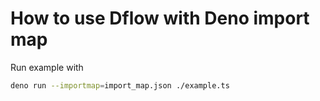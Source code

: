 # How to use Dflow with Deno import map

Run example with

```sh
deno run --importmap=import_map.json ./example.ts
```
